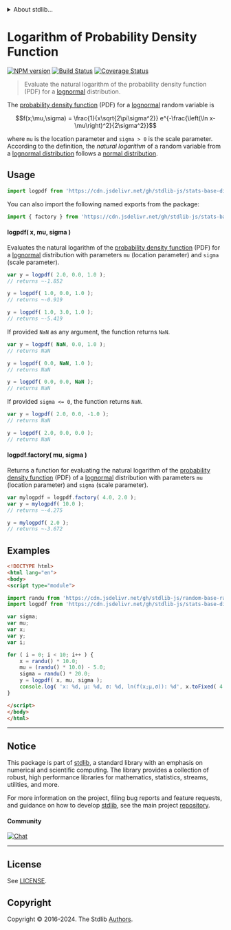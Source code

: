 <!--

@license Apache-2.0

Copyright (c) 2018 The Stdlib Authors.

Licensed under the Apache License, Version 2.0 (the "License");
you may not use this file except in compliance with the License.
You may obtain a copy of the License at

   http://www.apache.org/licenses/LICENSE-2.0

Unless required by applicable law or agreed to in writing, software
distributed under the License is distributed on an "AS IS" BASIS,
WITHOUT WARRANTIES OR CONDITIONS OF ANY KIND, either express or implied.
See the License for the specific language governing permissions and
limitations under the License.

-->


<details>
  <summary>
    About stdlib...
  </summary>
  <p>We believe in a future in which the web is a preferred environment for numerical computation. To help realize this future, we've built stdlib. stdlib is a standard library, with an emphasis on numerical and scientific computation, written in JavaScript (and C) for execution in browsers and in Node.js.</p>
  <p>The library is fully decomposable, being architected in such a way that you can swap out and mix and match APIs and functionality to cater to your exact preferences and use cases.</p>
  <p>When you use stdlib, you can be absolutely certain that you are using the most thorough, rigorous, well-written, studied, documented, tested, measured, and high-quality code out there.</p>
  <p>To join us in bringing numerical computing to the web, get started by checking us out on <a href="https://github.com/stdlib-js/stdlib">GitHub</a>, and please consider <a href="https://opencollective.com/stdlib">financially supporting stdlib</a>. We greatly appreciate your continued support!</p>
</details>

# Logarithm of Probability Density Function

[![NPM version][npm-image]][npm-url] [![Build Status][test-image]][test-url] [![Coverage Status][coverage-image]][coverage-url] <!-- [![dependencies][dependencies-image]][dependencies-url] -->

> Evaluate the natural logarithm of the probability density function (PDF) for a [lognormal][lognormal-distribution] distribution.

<section class="intro">

The [probability density function][pdf] (PDF) for a [lognormal][lognormal-distribution] random variable is

<!-- <equation class="equation" label="eq:pdf" align="center" raw="f(x;\mu,\sigma) = \frac{1}{x\sqrt{2\pi\sigma^2}} e^{-\frac{\left(\ln x-\mu\right)^2}{2\sigma^2}}" alt="Probability density function (PDF) for a lognormal distribution."> -->

```math
f(x;\mu,\sigma) = \frac{1}{x\sqrt{2\pi\sigma^2}} e^{-\frac{\left(\ln x-\mu\right)^2}{2\sigma^2}}
```

<!-- <div class="equation" align="center" data-raw-text="f(x;\mu,\sigma) = \frac{1}{x\sqrt{2\pi\sigma^2}} e^{-\frac{\left(\ln x-\mu\right)^2}{2\sigma^2}}" data-equation="eq:pdf">
    <img src="https://cdn.jsdelivr.net/gh/stdlib-js/stdlib@591cf9d5c3a0cd3c1ceec961e5c49d73a68374cb/lib/node_modules/@stdlib/stats/base/dists/lognormal/logpdf/docs/img/equation_pdf.svg" alt="Probability density function (PDF) for a lognormal distribution.">
    <br>
</div> -->

<!-- </equation> -->

where `mu` is the location parameter and `sigma > 0` is the scale parameter. According to the definition, the _natural logarithm_ of a random variable from a
[lognormal distribution][lognormal-distribution] follows a [normal distribution][normal-distribution].

</section>

<!-- /.intro -->



<section class="usage">

## Usage

```javascript
import logpdf from 'https://cdn.jsdelivr.net/gh/stdlib-js/stats-base-dists-lognormal-logpdf@esm/index.mjs';
```

You can also import the following named exports from the package:

```javascript
import { factory } from 'https://cdn.jsdelivr.net/gh/stdlib-js/stats-base-dists-lognormal-logpdf@esm/index.mjs';
```

#### logpdf( x, mu, sigma )

Evaluates the natural logarithm of the [probability density function][pdf] (PDF) for a [lognormal][lognormal-distribution] distribution with parameters `mu` (location parameter) and `sigma` (scale parameter).

```javascript
var y = logpdf( 2.0, 0.0, 1.0 );
// returns ~-1.852

y = logpdf( 1.0, 0.0, 1.0 );
// returns ~-0.919

y = logpdf( 1.0, 3.0, 1.0 );
// returns ~-5.419
```

If provided `NaN` as any argument, the function returns `NaN`.

```javascript
var y = logpdf( NaN, 0.0, 1.0 );
// returns NaN

y = logpdf( 0.0, NaN, 1.0 );
// returns NaN

y = logpdf( 0.0, 0.0, NaN );
// returns NaN
```

If provided `sigma <= 0`, the function returns `NaN`.

```javascript
var y = logpdf( 2.0, 0.0, -1.0 );
// returns NaN

y = logpdf( 2.0, 0.0, 0.0 );
// returns NaN
```

#### logpdf.factory( mu, sigma )

Returns a function for evaluating the natural logarithm of the [probability density function][pdf] (PDF) of a [lognormal][lognormal-distribution] distribution with parameters `mu` (location parameter) and `sigma` (scale parameter).

```javascript
var mylogpdf = logpdf.factory( 4.0, 2.0 );
var y = mylogpdf( 10.0 );
// returns ~-4.275

y = mylogpdf( 2.0 );
// returns ~-3.672
```

</section>

<!-- /.usage -->

<section class="examples">

## Examples

<!-- eslint no-undef: "error" -->

```html
<!DOCTYPE html>
<html lang="en">
<body>
<script type="module">

import randu from 'https://cdn.jsdelivr.net/gh/stdlib-js/random-base-randu@esm/index.mjs';
import logpdf from 'https://cdn.jsdelivr.net/gh/stdlib-js/stats-base-dists-lognormal-logpdf@esm/index.mjs';

var sigma;
var mu;
var x;
var y;
var i;

for ( i = 0; i < 10; i++ ) {
    x = randu() * 10.0;
    mu = (randu() * 10.0) - 5.0;
    sigma = randu() * 20.0;
    y = logpdf( x, mu, sigma );
    console.log( 'x: %d, µ: %d, σ: %d, ln(f(x;µ,σ)): %d', x.toFixed( 4 ), mu.toFixed( 4 ), sigma.toFixed( 4 ), y.toFixed( 4 ) );
}

</script>
</body>
</html>
```

</section>

<!-- /.examples -->

<!-- Section for related `stdlib` packages. Do not manually edit this section, as it is automatically populated. -->

<section class="related">

</section>

<!-- /.related -->

<!-- Section for all links. Make sure to keep an empty line after the `section` element and another before the `/section` close. -->


<section class="main-repo" >

* * *

## Notice

This package is part of [stdlib][stdlib], a standard library with an emphasis on numerical and scientific computing. The library provides a collection of robust, high performance libraries for mathematics, statistics, streams, utilities, and more.

For more information on the project, filing bug reports and feature requests, and guidance on how to develop [stdlib][stdlib], see the main project [repository][stdlib].

#### Community

[![Chat][chat-image]][chat-url]

---

## License

See [LICENSE][stdlib-license].


## Copyright

Copyright &copy; 2016-2024. The Stdlib [Authors][stdlib-authors].

</section>

<!-- /.stdlib -->

<!-- Section for all links. Make sure to keep an empty line after the `section` element and another before the `/section` close. -->

<section class="links">

[npm-image]: http://img.shields.io/npm/v/@stdlib/stats-base-dists-lognormal-logpdf.svg
[npm-url]: https://npmjs.org/package/@stdlib/stats-base-dists-lognormal-logpdf

[test-image]: https://github.com/stdlib-js/stats-base-dists-lognormal-logpdf/actions/workflows/test.yml/badge.svg?branch=v0.2.0
[test-url]: https://github.com/stdlib-js/stats-base-dists-lognormal-logpdf/actions/workflows/test.yml?query=branch:v0.2.0

[coverage-image]: https://img.shields.io/codecov/c/github/stdlib-js/stats-base-dists-lognormal-logpdf/main.svg
[coverage-url]: https://codecov.io/github/stdlib-js/stats-base-dists-lognormal-logpdf?branch=main

<!--

[dependencies-image]: https://img.shields.io/david/stdlib-js/stats-base-dists-lognormal-logpdf.svg
[dependencies-url]: https://david-dm.org/stdlib-js/stats-base-dists-lognormal-logpdf/main

-->

[chat-image]: https://img.shields.io/gitter/room/stdlib-js/stdlib.svg
[chat-url]: https://app.gitter.im/#/room/#stdlib-js_stdlib:gitter.im

[stdlib]: https://github.com/stdlib-js/stdlib

[stdlib-authors]: https://github.com/stdlib-js/stdlib/graphs/contributors

[umd]: https://github.com/umdjs/umd
[es-module]: https://developer.mozilla.org/en-US/docs/Web/JavaScript/Guide/Modules

[deno-url]: https://github.com/stdlib-js/stats-base-dists-lognormal-logpdf/tree/deno
[deno-readme]: https://github.com/stdlib-js/stats-base-dists-lognormal-logpdf/blob/deno/README.md
[umd-url]: https://github.com/stdlib-js/stats-base-dists-lognormal-logpdf/tree/umd
[umd-readme]: https://github.com/stdlib-js/stats-base-dists-lognormal-logpdf/blob/umd/README.md
[esm-url]: https://github.com/stdlib-js/stats-base-dists-lognormal-logpdf/tree/esm
[esm-readme]: https://github.com/stdlib-js/stats-base-dists-lognormal-logpdf/blob/esm/README.md
[branches-url]: https://github.com/stdlib-js/stats-base-dists-lognormal-logpdf/blob/main/branches.md

[stdlib-license]: https://raw.githubusercontent.com/stdlib-js/stats-base-dists-lognormal-logpdf/main/LICENSE

[lognormal-distribution]: https://en.wikipedia.org/wiki/Lognormal_distribution

[normal-distribution]: https://en.wikipedia.org/wiki/Normal_distribution

[pdf]: https://en.wikipedia.org/wiki/Probability_density_function

</section>

<!-- /.links -->
